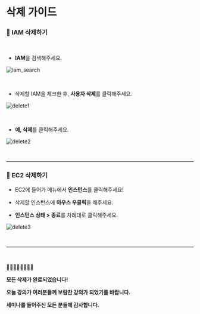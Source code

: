 # 삭제 가이드

### 🚩 IAM 삭제하기

<br/>

- **IAM**을 검색해주세요.

![iam_search](https://github.com/kyeahen/ExpressionRekognitionMusicService/blob/master/Guide/images/iam_search.png)

<br/>

- 삭제할 IAM을 체크한 후,  **사용자 삭제**를 클릭해주세요.

![delete1](https://github.com/kyeahen/ExpressionRekognitionMusicService/blob/master/Guide/images/delete1.png)

<br/>

- **예, 삭제**를 클릭해주세요.

![delete2](https://github.com/kyeahen/ExpressionRekognitionMusicService/blob/master/Guide/images/delete2.png)

<br/>

--------------

### 🚩 EC2 삭제하기

- EC2에 들어가 메뉴에서 **인스턴스**를 클릭해주세요!

- 삭제할 인스턴스에 **마우스 우클릭**을 해주세요.
- **인스턴스 상태 > 종료**를 차례대로 클릭해주세요.

![delete3](https://github.com/kyeahen/ExpressionRekognitionMusicService/blob/master/Guide/images/delete2.png)

<br/>

-----------

<br/>

💝👩🏻‍💻👨🏻‍💻💝

**모든 삭제가 완료되었습니다!**

**오늘 강의가 여러분들께 보람찬 강의가 되었기를 바랍니다.**

**세미나를 들어주신 모든 분들께 감사합니다.**




